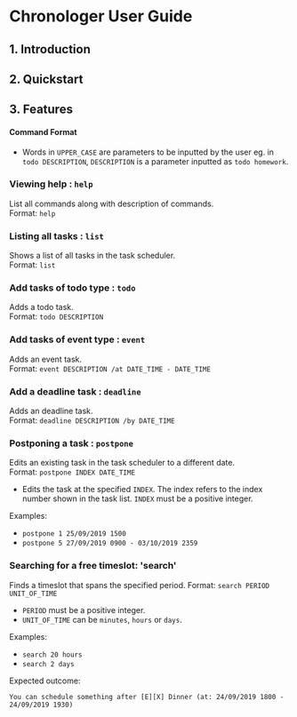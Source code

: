 # Chronologer User Guide

## 1. Introduction

## 2. Quickstart

## 3. Features 
#### Command Format
- Words in `UPPER_CASE` are parameters to be inputted by the user eg. in `todo DESCRIPTION`, `DESCRIPTION` is a parameter inputted as `todo homework`.

### Viewing help : `help`

List all commands along with description of commands. <br />
Format: `help`

### Listing all tasks : `list`

Shows a list of all tasks in the task scheduler. <br />
Format: `list`

### Add tasks of todo type : `todo`

Adds a todo task. <br />
Format: `todo DESCRIPTION`

### Add tasks of event type : `event`

Adds an event task. <br />
Format: `event DESCRIPTION /at DATE_TIME - DATE_TIME`

### Add a deadline task : `deadline`

Adds an deadline task. <br />
Format: `deadline DESCRIPTION /by DATE_TIME`

### Postponing a task : `postpone`

Edits an existing task in the task scheduler to a different date. <br />
Format: `postpone INDEX DATE_TIME`

- Edits the task at the specified `INDEX`. The index refers to the index number shown in the task list. `INDEX` must be a positive integer.


Examples:

* `postpone 1 25/09/2019 1500`
* `postpone 5 27/09/2019 0900 - 03/10/2019 2359`

### Searching for a free timeslot: 'search'

Finds a timeslot that spans the specified period.
Format: `search PERIOD UNIT_OF_TIME`

- `PERIOD` must be a positive integer.
- `UNIT_OF_TIME` can be `minutes`, `hours` or `days`.

Examples:

* `search 20 hours`
* `search 2 days`

Expected outcome:

`You can schedule something after [E][X] Dinner (at: 24/09/2019 1800 - 24/09/2019 1930)`
